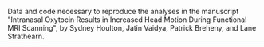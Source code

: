 Data and code necessary to reproduce the analyses in the manuscript "Intranasal Oxytocin Results in Increased Head Motion During Functional MRI Scanning", by Sydney Houlton, Jatin Vaidya, Patrick Breheny, and Lane Strathearn.
